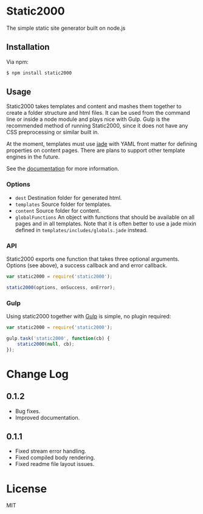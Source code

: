 # Static2000

The simple static site generator built on node.js

## Installation

Via npm:

```bash
$ npm install static2000
```

## Usage

Static2000 takes templates and content and mashes them together to create a folder structure
and html files. It can be used from the command line or inside a node module and plays nice
with Gulp. Gulp is the recommended method of running Static2000, since it does not have any
CSS preprocessing or similar built in.

At the moment, templates must use [jade](http://jade-lang.com/) with YAML front matter
for defining properties on content pages. There are plans to support other template engines in the future.

See the [documentation](docs/README.md) for more information.

### Options

* `dest` Destination folder for generated html.
* `templates` Source folder for templates.
* `content` Source folder for content.
* `globalFunctions` An object with functions that should be available on all pages and in all templates. Note that it is often better to use a jade mixin defined in `templates/includes/globals.jade` instead.

### API

Static2000 exports one function that takes three optional arguments. Options (see above), a success callback and and error callback.

```javascript
var static2000 = require('static2000');

static2000(options, onSuccess, onError);
```

### Gulp

Using static2000 together with [Gulp](http://gulpjs.com/) is simple, no plugin required:

```javascript
var static2000 = require('static2000');

gulp.task('static2000', function(cb) {
    static2000(null, cb);
});
```

# Change Log

## 0.1.2

* Bug fixes.
* Improved documentation.

## 0.1.1

* Fixed stream error handling.
* Fixed compiled body rendering.
* Fixed readme file layout issues.

# License

MIT
